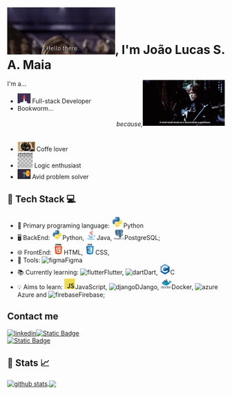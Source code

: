 # <img src="https://github.com/Joaosamaia/Joaosamaia/blob/main/Assets_for_github_readme/Obi-Wan_Hello-there.gif" width="250px">, I'm João Lucas S. A. Maia
I'm a...    <img align="right" src="https://github.com/Joaosamaia/Joaosamaia/blob/main/Assets_for_github_readme/tyrion_books_quote.gif" width="190px">
 -  <img src="https://github.com/Joaosamaia/Joaosamaia/blob/main/Assets_for_github_readme/rocket-fly.gif" width="30px"> Full-stack Developer
 - Bookworm... <h6 align="right"> because, </h6> 
 - <img src="https://github.com/Joaosamaia/Joaosamaia/blob/main/Assets_for_github_readme/coffee.gif" width="40px"> Coffe lover 
 - <img src="https://github.com/Joaosamaia/Joaosamaia/blob/main/Assets_for_github_readme/chess-game.gif" width="35px"> Logic enthusiast
 - <img src="https://github.com/Joaosamaia/Joaosamaia/blob/main/Assets_for_github_readme/problem_key.gif" width="30px"> Avid problem solver
 

 ## 👾 Tech Stack 💻 

 - 🚀 Primary programing language:  <img src="https://raw.githubusercontent.com/devicons/devicon/master/icons/python/python-original.svg" alt="python" width="28" height="28"/>Python
 - 🖥️ BackEnd: <img src="https://raw.githubusercontent.com/devicons/devicon/master/icons/python/python-original.svg" alt="python" width="25" height="25"/>Python, <img src="https://raw.githubusercontent.com/devicons/devicon/master/icons/java/java-original.svg" alt="java" width="25" height="25"/>Java, <img src="https://raw.githubusercontent.com/devicons/devicon/master/icons/postgresql/postgresql-original-wordmark.svg" alt="postgresql" width="25" height="25"/>PostgreSQL;
 - 🌐 FrontEnd: <img src="https://raw.githubusercontent.com/devicons/devicon/master/icons/html5/html5-original-wordmark.svg" alt="html5" width="25" height="25"/>HTML, <img src="https://raw.githubusercontent.com/devicons/devicon/master/icons/css3/css3-original-wordmark.svg" alt="css3" width="25" height="25"/>CSS,
 - 🔧 Tools: <img src="https://www.vectorlogo.zone/logos/figma/figma-icon.svg" alt="figma" width="25" height="25"/>Figma
 - 📚 Currently learning: <img src="https://www.vectorlogo.zone/logos/flutterio/flutterio-icon.svg" alt="flutter" width="25" height="25"/>Flutter, <img src="https://www.vectorlogo.zone/logos/dartlang/dartlang-icon.svg" alt="dart" width="25" height="25"/>Dart, <img src="https://raw.githubusercontent.com/devicons/devicon/master/icons/c/c-original.svg" alt="c" width="25" height="25"/>C
 - 💡 Aims to learn: <img src="https://raw.githubusercontent.com/devicons/devicon/master/icons/javascript/javascript-original.svg" alt="javascript" width="25" height="25"/>JavaScript, <img src="https://cdn.worldvectorlogo.com/logos/django.svg" alt="django" width="25" height="25"/>DJango, <img src="https://raw.githubusercontent.com/devicons/devicon/master/icons/docker/docker-original-wordmark.svg" alt="docker" width="25" height="25"/>Docker, <img src="https://www.vectorlogo.zone/logos/microsoft_azure/microsoft_azure-icon.svg" alt="azure" width="25" height="25"/>Azure and <img src="https://www.vectorlogo.zone/logos/firebase/firebase-icon.svg" alt="firebase" width="25" height="25"/>Firebase;

## Contact me <!-- handshake gif 29ps-->

<a href="https://www.linkedin.com/in/joao-lucas-santos-aureliano-maia/?locale=en_US"> <img src="https://cdn.jsdelivr.net/gh/devicons/devicon/icons/linkedin/linkedin-original.svg" alt="linkedin" width="29" height="29"/>![Static Badge](https://img.shields.io/badge/Linkedin-blue?style=for-the-badge)
</a> <br>
<a href="mailto:joaosamaia@gmail.com">![Static Badge](https://img.shields.io/badge/joaosamaia%40gmail.com-%23bb001b?style=plastic&logo=gmail&logoColor=white)</a>

## 📁 Stats 📈
 <a href="https://github.com/Joaosamaia">
<img align="center" src="https://github-readme-stats.vercel.app/api?username=Joaosamaia&count_private=true&show_icons=true&include_all_commits=true&theme=onedark&line_height=27" alt="github stats"/>
   
<img align="center" src="https://github-readme-stats.vercel.app/api/top-langs/?username=Joaosamaia&show_icons=true&size_weight=0.5&count_weight=0.5&locale=en&theme=onedark&layout=compact&langs_count=8" />
</a>



          


